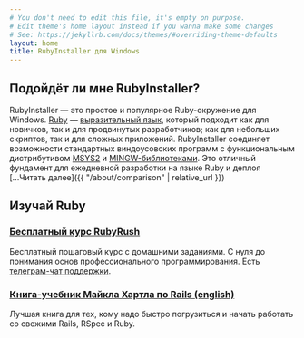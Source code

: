 ```yaml
---
# You don't need to edit this file, it's empty on purpose.
# Edit theme's home layout instead if you wanna make some changes
# See: https://jekyllrb.com/docs/themes/#overriding-theme-defaults
layout: home
title: RubyInstaller для Windows
---
```


## Подойдёт ли мне RubyInstaller?

RubyInstaller — это простое и популярное Ruby-окружение для Windows.
[Ruby](https://www.ruby-lang.org) — [выразительный язык](http://www.bestprogramminglanguagefor.me/why-learn-ruby), 
который подходит как для новичков, так и для продвинутых разработчиков; как для небольших скриптов, так и для 
сложных приложений. RubyInstaller соединяет возможности стандартных виндоусовских программ с функциональным 
дистрибутивом [MSYS2](http://www.msys2.org) и [MINGW-библиотеками](https://github.com/Alexpux/MINGW-packages).
Это отличный фундамент для ежедневной разработки на языке Ruby и деплоя [...Читать далее]({{ "/about/comparison" | relative_url }})

## Изучай Ruby

### [Бесплатный курс RubyRush](https://rubyrush.ru)

Бесплатный пошаговый курс с домашними заданиями. С нуля до понимания основ профессионального программирования. Есть [телеграм-чат поддержки](https://rubyrush.ru/tg.html).

### [Книга-учебник Майкла Хартла по Rails (english)](https://www.railstutorial.org)

Лучшая книга для тех, кому надо быстро погрузиться и начать работать со свежими Rails, RSpec и Ruby.

